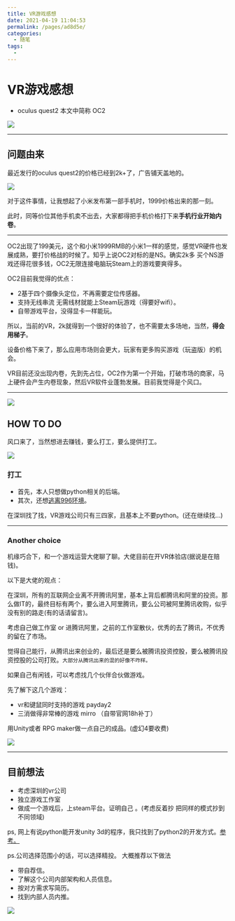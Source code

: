 ```yaml
---
title: VR游戏感想
date: 2021-04-19 11:04:53
permalink: /pages/ad8d5e/
categories:
  - 随笔
tags:
  - 
---
```

# VR游戏感想

* oculus quest2 本文中简称 OC2

![](../images/7485616-39ce748c412b0138.jpg)

---

## 问题由来

最近发行的oculus quest2的价格已经到2k+了，广告铺天盖地的。

![](../images/7485616-653adc659ef36305.png)

对于这件事情，让我想起了小米发布第一部手机时，1999价格出来的那一刻。

此时，同等价位其他手机卖不出去，大家都得把手机价格打下来**手机行业开始内卷**。

---

OC2出现了199美元，这个和小米1999RMB的小米1一样的感觉，感觉VR硬件也发展成熟，要打价格战的时候了。知乎上说OC2对标的是NS。确实2k多 买个NS游戏还得花很多钱，OC2无限连接电脑玩Steam上的游戏要爽得多。

OC2目前我觉得的优点：

* 2基于四个摄像头定位，不再需要定位传感器。
* 支持无线串流 无需线材就能上Steam玩游戏（得要好wifi）。
* 自带游戏平台，没得显卡一样能玩。

所以，当前的VR，2k就得到一个很好的体验了，也不需要太多场地，当然，**得会用梯子**。

设备价格下来了，那么应用市场则会更大，玩家有更多购买游戏（玩盗版）的机会。

VR目前还没出现内卷，先到先占位，OC2作为第一个开始，打破市场的商家，马上硬件会产生内卷现象，然后VR软件业蓬勃发展。目前我觉得是个风口。

---

![](../images/7485616-b53dd35a6df7a656.jpg)

## HOW TO DO

风口来了，当然想进去赚钱，要么打工，要么提供打工。


![](../images/7485616-ff501a31aaab5524.jpg)


### 打工

* 首先，本人只想做python相关的后端。
* 其次，还想[逃离996环境](https://anguswg.github.io/simple_blog/%E9%9A%8F%E7%AC%94/%E8%BF%9C%E7%A8%8B%E5%B7%A5%E4%BD%9C%E5%88%86%E6%9E%90)。

在深圳找了找，VR游戏公司只有三四家，且基本上不要python。(还在继续找...)

--- 

### Another choice

机缘巧合下，和一个游戏运营大佬聊了聊。大佬目前在开VR体验店(据说是在赔钱)。

以下是大佬的观点：

在深圳，所有的互联网企业离不开腾讯阿里，基本上背后都腾讯和阿里的投资。那么做IT的，最终目标有两个，要么进入阿里腾讯，要么公司被阿里腾讯收购，似乎没有别的路走(有的话请留言)。

考虑自己做工作室 or 进腾讯阿里，之前的工作室散伙，优秀的去了腾讯，不优秀的留在了市场。

觉得自己能行，从腾讯出来创业的，最后还是要么被腾讯投资控股，要么被腾讯投资控股的公司打败。`大部分从腾讯出来的混的好像不咋样。`

如果自己有闲钱，可以考虑找几个伙伴合伙做游戏。

先了解下这几个游戏：

* vr和键鼠同时支持的游戏 payday2
* 三消做得非常棒的游戏  mirro （自带官网18h补丁）

用Unity或者 RPG maker做一点自己的成品。(虚幻4要收费)



![](../images/7485616-6fd8843bd6a980cc.jpg)



---

## 目前想法

* 考虑深圳的vr公司
* 独立游戏工作室
* 做成一个游戏后，上steam平台。证明自己 。(考虑反着抄 把同样的模式抄到不同领域)


ps, 网上有说python能开发unity 3d的程序，我只找到了python2的开发方式。[参考。](https://www.zhihu.com/question/66028320/answer/237473929)

ps.公司选择范围小的话，可以选择精投。
大概推荐以下做法

* 带自荐信。
* 了解这个公司内部架构和人员信息。
* 按对方需求写简历。
* 找到内部人员内推。

![](../images/7485616-3783fe2ee07e9cc4.jpg)
